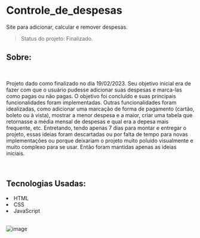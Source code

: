 # Controle_de_despesas

Site para adicionar, calcular e remover despesas. 

>Status do projeto: Finalizado.

<h2>Sobre:</h2>

<br>

Projeto dado como finalizado no dia 19/02/2023. Seu objetivo inicial era de fazer com que o usuário pudesse adicionar suas despesas e marca-las como pagas ou não pagas. O objetivo foi concluído e suas principais funcionalidades foram implementadas. Outras funcionalidades foram idealizadas, como adicionar uma marcação de forma de pagamento (cartão, boleto ou à vista), mostrar a menor despesa e a maior, criar uma tabela que retornasse a média mensal de despesas e qual era a depesa mais frequente, etc. Entretando, tendo apenas 7 dias para montar e entregar o projeto, essas ideias foram descartadas ou por falta de tempo para novas implementações ou porque deixariam o projeto muito poluído visualmente e muito complexo para se usar. Então foram mantidas apenas as ideias iniciais.

<br>

<h2> Tecnologias Usadas:</h2>
  <li>HTML</li>
  <li>CSS</li>
  <li>JavaScript</li>

<br>

![image](https://user-images.githubusercontent.com/106935216/219955356-8d8f3ce5-a270-4547-bea1-9277f0b62aaf.png)

